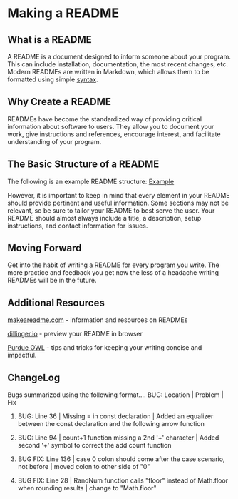 # Making a README

## What is a README

A README is a document designed to inform someone about your program. This can include installation, documentation, the most recent changes, etc. Modern READMEs are written in Markdown, which allows them to be formatted using simple [syntax](https://github.com/adam-p/markdown-here/wiki/Markdown-Cheatsheet#links).

## Why Create a README

READMEs have become the standardized way of providing critical information about software to users. They allow you to document your work, give instructions and references, encourage interest, and facilitate understanding of your program.

## The Basic Structure of a README

The following is an example README structure: [Example](https://gist.github.com/PurpleBooth/109311bb0361f32d87a2)

However, it is important to keep in mind that every element in your README should provide pertinent and useful information. Some sections may not be relevant, so be sure to tailor your README to best serve the user. Your README should almost always include a title, a description, setup instructions, and contact information for issues.

## Moving Forward

Get into the habit of writing a README for every program you write. The more practice and feedback you get now the less of a headache writing READMEs will be in the future.

## Additional Resources

[makeareadme.com](https://www.makeareadme.com/) - information and resources on READMEs

[dillinger.io](https://dillinger.io/) - preview your README in browser

[Purdue OWL](https://owl.purdue.edu/owl/general_writing/academic_writing/conciseness/index.html) - tips and tricks for keeping your writing concise and impactful.

## ChangeLog
<!--  For each bug write the line number and a brief description 
of the issue in your “Changelog”. -->
Bugs summarized using the following format.... BUG: Location | Problem | Fix 

1.  BUG: Line 36 | Missing = in const declaration | Added an equalizer between the const declaration and the following arrow function

2. BUG: Line 94 | count+1 function missing a 2nd '+' character | Added second '+' symbol to correct the add count function

3. BUG FIX: Line 136 | case 0 colon should come after the case scenario, not before | moved colon to other side of "0"

4. BUG FIX: Line 28 | RandNum function calls "floor" instead of Math.floor when rounding results | change to "Math.floor"